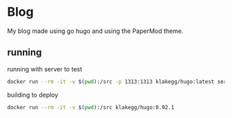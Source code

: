 # Blog

My blog made using go hugo and using the PaperMod theme.

## running

running with server to test

```bash
docker run --rm -it -v $(pwd):/src -p 1313:1313 klakegg/hugo:latest server
```

building to deploy

```bash
docker run --rm -it -v $(pwd):/src klakegg/hugo:0.92.1
```
